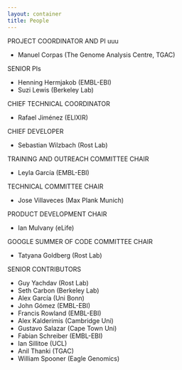 ```yaml
---
layout: container
title: People
---
```




PROJECT COORDINATOR AND PI uuu

* Manuel Corpas (The Genome Analysis Centre, TGAC) 

SENIOR PIs

* Henning Hermjakob (EMBL-EBI)
* Suzi Lewis (Berkeley Lab)

CHIEF TECHNICAL COORDINATOR

* Rafael Jiménez (ELIXIR)

CHIEF DEVELOPER

* Sebastian Wilzbach (Rost Lab)

TRAINING AND OUTREACH COMMITTEE CHAIR

* Leyla García (EMBL-EBI)

TECHNICAL COMMITTEE CHAIR

* Jose Villaveces (Max Plank Munich)

PRODUCT DEVELOPMENT CHAIR

* Ian Mulvany (eLife)

GOOGLE SUMMER OF CODE COMMITTEE CHAIR

* Tatyana Goldberg (Rost Lab)

SENIOR CONTRIBUTORS

* Guy Yachdav (Rost Lab)
* Seth Carbon (Berkeley Lab)
* Alex García (Uni Bonn)
* John Gómez (EMBL-EBI)
* Francis Rowland (EMBL-EBI)
* Alex Kalderimis (Cambridge Uni)
* Gustavo Salazar (Cape Town Uni)
* Fabian Schreiber (EMBL-EBI)
* Ian Sillitoe (UCL)
* Anil Thanki (TGAC)
* William Spooner (Eagle Genomics)
